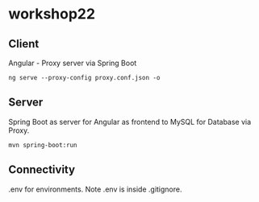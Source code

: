 # workshop22

## Client
Angular - Proxy server via Spring Boot

`ng serve --proxy-config proxy.conf.json -o`

## Server
Spring Boot as server for Angular as frontend to MySQL for Database via Proxy.

`mvn spring-boot:run`

## Connectivity
.env for environments. Note .env is inside .gitignore.
